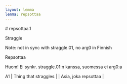 ```yaml
---
layout: lemma
lemma: repsottaa
---
```


<div class="sense">
# <span class="sensename">repsottaa.1</span>

<span class="description">Straggle</span>

Note: not in sync with straggle.01, no arg0 in Finnish

<span class="description">Repsottaa</span>

Huom! Ei synkr. straggle.01:n kanssa, suomessa ei arg0:a

A1 | Thing that straggles |   | Asia, joka repsottaa |  

</div>

